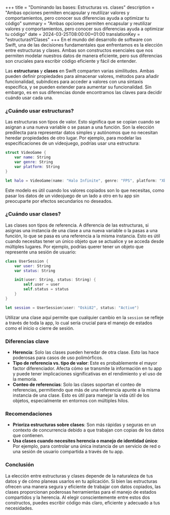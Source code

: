 +++
title = "Dominando las bases: Estructuras vs. clases"
description = "Ambas opciones permiten encapsular y reutilizar valores y comportamientos, pero conocer sus diferencias ayuda a optimizar tu código"
summary = "Ambas opciones permiten encapsular y reutilizar valores y comportamientos, pero conocer sus diferencias ayuda a optimizar tu código"
date = 2024-03-25T08:00:00+01:00
translationKey = "estructurasYClases"
+++
En el mundo del desarrollo de software con Swift, una de las decisiones fundamentales que enfrentamos es la elección entre estructuras y clases. Ambas son constructos esenciales que nos permiten modelar nuestros datos de manera eficiente, pero sus diferencias son cruciales para escribir código eficiente y fácil de entender.

Las **estructuras** y **clases** en Swift comparten varias similitudes. Ambas pueden definir propiedades para almacenar valores, métodos para añadir funcionalidad, subíndices para acceder a valores con una sintaxis específica, y se pueden extender para aumentar su funcionalidad. Sin embargo, es en sus diferencias donde encontramos las claves para decidir cuándo usar cada una.

### ¿Cuándo usar estructuras?

Las estructuras son tipos de valor. Esto significa que se copian cuando se asignan a una nueva variable o se pasan a una función. Son la elección predilecta para representar datos simples y autónomos que no necesitan heredar propiedades de otro lugar. Por ejemplo, para modelar las especificaciones de un videojuego, podrías usar una estructura:

```swift
struct VideoGame {
    var name: String
    var genre: String
    var platform: String
}

let halo = VideoGame(name: "Halo Infinite", genre: "FPS", platform: "Xbox")
```

Este modelo es útil cuando los valores copiados son lo que necesitas, como pasar los datos de un videojuego de un lado a otro en tu app sin preocuparte por efectos secundarios no deseados.

### ¿Cuándo usar clases?

Las clases son tipos de referencia. A diferencia de las estructuras, si asignas una instancia de una clase a una nueva variable o la pasas a una función, lo que se pasa es una referencia a la misma instancia. Esto es útil cuando necesitas tener un único objeto que se actualice y se acceda desde múltiples lugares. Por ejemplo, podrías querer tener un objeto que represente una sesión de usuario:

```swift
class UserSession {
    var user: String
    var status: String

    init(user: String, status: String) {
        self.user = user
        self.status = status
    }
}

let session = UserSession(user: "Oski82", status: "Active")
```

Utilizar una clase aquí permite que cualquier cambio en la `session` se refleje a través de toda la app, lo cual sería crucial para el manejo de estados como el inicio o cierre de sesión.

### Diferencias clave

- **Herencia**: Solo las clases pueden heredar de otra clase. Esto las hace poderosas para casos de uso polimórficos.
- **Tipo de referencia vs. tipo de valor**: Este es probablemente el mayor factor diferenciador. Afecta cómo se transmite la información en tu app y puede tener implicaciones significativas en el rendimiento y el uso de la memoria.
- **Conteo de referencias**: Solo las clases soportan el conteo de referencias, permitiendo que más de una referencia apunte a la misma instancia de una clase. Esto es útil para manejar la vida útil de los objetos, especialmente en entornos con múltiples hilos.

### Recomendaciones

- **Prioriza estructuras sobre clases**: Son más rápidas y seguras en un contexto de concurrencia debido a que trabajan con copias de los datos que contienen.
- **Usa clases cuando necesites herencia o manejo de identidad único**: Por ejemplo, para controlar una única instancia de un servicio de red o una sesión de usuario compartida a través de tu app.

### Conclusión

La elección entre estructuras y clases depende de la naturaleza de tus datos y de cómo planeas usarlos en tu aplicación. Si bien las estructuras ofrecen una manera segura y eficiente de trabajar con datos copiados, las clases proporcionan poderosas herramientas para el manejo de estados compartidos y la herencia. Al elegir conscientemente entre estos dos constructos, puedes escribir código más claro, eficiente y adecuado a tus necesidades.